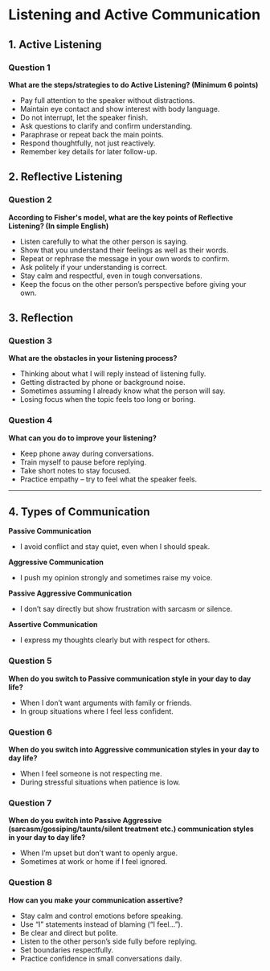 # Listening and Active Communication

## 1. Active Listening
### Question 1  
**What are the steps/strategies to do Active Listening? (Minimum 6 points)**

- Pay full attention to the speaker without distractions.  
- Maintain eye contact and show interest with body language.  
- Do not interrupt, let the speaker finish.  
- Ask questions to clarify and confirm understanding.  
- Paraphrase or repeat back the main points.  
- Respond thoughtfully, not just reactively.  
- Remember key details for later follow-up.  



## 2. Reflective Listening
### Question 2  
**According to Fisher's model, what are the key points of Reflective Listening? (In simple English)**

- Listen carefully to what the other person is saying.  
- Show that you understand their feelings as well as their words.  
- Repeat or rephrase the message in your own words to confirm.  
- Ask politely if your understanding is correct.  
- Stay calm and respectful, even in tough conversations.  
- Keep the focus on the other person’s perspective before giving your own.  


## 3. Reflection
### Question 3  
**What are the obstacles in your listening process?**

- Thinking about what I will reply instead of listening fully.  
- Getting distracted by phone or background noise.  
- Sometimes assuming I already know what the person will say.  
- Losing focus when the topic feels too long or boring.  

### Question 4  
**What can you do to improve your listening?**

- Keep phone away during conversations.  
- Train myself to pause before replying.  
- Take short notes to stay focused.  
- Practice empathy – try to feel what the speaker feels.  

---

## 4. Types of Communication

**Passive Communication**  
- I avoid conflict and stay quiet, even when I should speak.  

**Aggressive Communication**  
- I push my opinion strongly and sometimes raise my voice.  

**Passive Aggressive Communication**  
- I don’t say directly but show frustration with sarcasm or silence.  

**Assertive Communication**  
- I express my thoughts clearly but with respect for others.  


### Question 5  
**When do you switch to Passive communication style in your day to day life?**  
- When I don’t want arguments with family or friends.  
- In group situations where I feel less confident.  

### Question 6  
**When do you switch into Aggressive communication styles in your day to day life?**  
- When I feel someone is not respecting me.  
- During stressful situations when patience is low.  

### Question 7  
**When do you switch into Passive Aggressive (sarcasm/gossiping/taunts/silent treatment etc.) communication styles in your day to day life?**  
- When I’m upset but don’t want to openly argue.  
- Sometimes at work or home if I feel ignored.  

### Question 8  
**How can you make your communication assertive?**  
- Stay calm and control emotions before speaking.  
- Use “I” statements instead of blaming (“I feel…”).  
- Be clear and direct but polite.  
- Listen to the other person’s side fully before replying.  
- Set boundaries respectfully.  
- Practice confidence in small conversations daily.  
